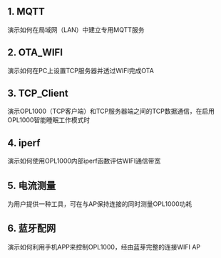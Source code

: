 
## 1. MQTT  
演示如何在局域网（LAN）中建立专用MQTT服务  

## 2. OTA_WIFI 
演示如何在PC上设置TCP服务器并透过WIFI完成OTA

## 3. TCP_Client  
演示OPL1000（TCP客户端）和TCP服务器端之间的TCP数据通信，在启用OPL1000智能睡眠工作模式时  

## 4. iperf  
演示如何使用OPL1000内部iperf函数评估WIFI通信带宽  

## 5. 电流测量  
为用户提供一种工具，可在与AP保持连接的同时测量OPL1000功耗  

## 6. 蓝牙配网  
演示如何利用手机APP来控制OPL1000，经由蓝芽完整的连接WIFI AP  
